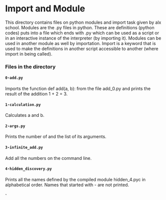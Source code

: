 # Import and Module #
  This directory contains files on python modules and import task given by alx school.
  Modules are the .py files in python. These are definitions (python codes) puts into a file which ends with .py which can be used as a script
or in an interactive instance of the interpreter (by importing it). Modules can be used in another module as well by importation. Import is a keyword that
is used to make the definitions in another script accessible to another (where import in being called).

### Files in the directory ###

#### `0-add.py` ####

  Imports the function def add(a, b): from the file add_0.py and prints the result of the addition 1 + 2 = 3.

#### `1-calculation.py` ####

  Calculates a and b.

#### `2-args.py` ####
  
  Prints the number of and the list of its arguments.

#### `3-infinite_add.py` ####

  Add all the numbers on the command line.

#### `4-hidden_discovery.py` ####

  Prints all the names defined by the compiled module hidden_4.pyc in alphabetical order. Names that started with - are not printed.

#### `
